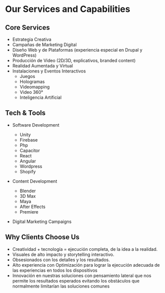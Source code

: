 # Our Services and Capabilities

## Core Services

- Estrategia Creativa  
- Campañas de Marketing Digital  
- Diseño Web y de Plataformas (experiencia especial en Drupal y WordPress)  
- Producción de Video (2D/3D, explicativos, branded content)  
- Realidad Aumentada y Virtual  
- Instalaciones y Eventos Interactivos  
  - Juegos  
  - Hologramas  
  - Videomapping  
  - Video 360°  
  - Inteligencia Artificial


## Tech & Tools

- Software Development  
  - Unity  
  - Firebase  
  - Php  
  - Capacitor  
  - React  
  - Angular  
  - Wordpress  
  - Shopify  
      
      
- Content Development  
  - Blender  
  - 3D Max  
  - Maya  
  - After Effects  
  - Premiere

     

- Digital Marketing Campaigns

## 

## Why Clients Choose Us

- Creatividad \+ tecnología \= ejecución completa, de la idea a la realidad.  
- Visuales de alto impacto y storytelling interactivo.  
- Obsesionados con los detalles y los resultados.  
- Alto experiencia con Optimización para lograr la ejecución adecuada de las experiencias en todos los dispositivos  
- Innovación en nuestras soluciones con pensamiento lateral que nos permite los resultados esperados evitando los obstáculos que normalmente limitarían las soluciones comunes 

